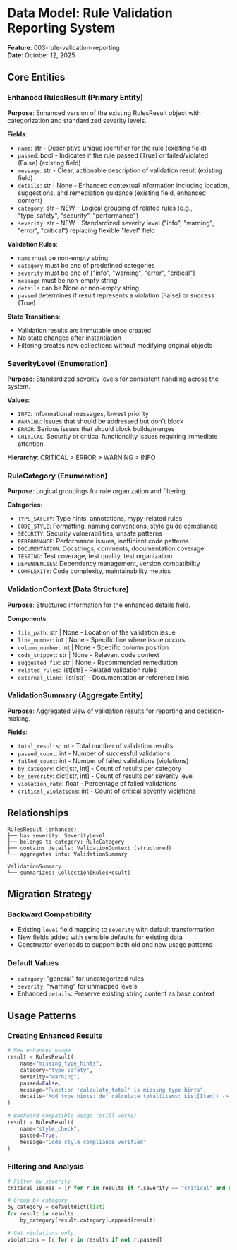 # Data Model: Rule Validation Reporting System

**Feature**: 003-rule-validation-reporting  
**Date**: October 12, 2025

## Core Entities

### Enhanced RulesResult (Primary Entity)

**Purpose**: Enhanced version of the existing RulesResult object with categorization and standardized severity levels.

**Fields**:
- `name`: str - Descriptive unique identifier for the rule (existing field)
- `passed`: bool - Indicates if the rule passed (True) or failed/violated (False) (existing field) 
- `message`: str - Clear, actionable description of validation result (existing field)
- `details`: str | None - Enhanced contextual information including location, suggestions, and remediation guidance (existing field, enhanced content)
- `category`: str - NEW - Logical grouping of related rules (e.g., "type_safety", "security", "performance")
- `severity`: str - NEW - Standardized severity level ("info", "warning", "error", "critical") replacing flexible "level" field

**Validation Rules**:
- `name` must be non-empty string
- `category` must be one of predefined categories
- `severity` must be one of ["info", "warning", "error", "critical"]
- `message` must be non-empty string
- `details` can be None or non-empty string
- `passed` determines if result represents a violation (False) or success (True)

**State Transitions**:
- Validation results are immutable once created
- No state changes after instantiation
- Filtering creates new collections without modifying original objects

### SeverityLevel (Enumeration)

**Purpose**: Standardized severity levels for consistent handling across the system.

**Values**:
- `INFO`: Informational messages, lowest priority
- `WARNING`: Issues that should be addressed but don't block
- `ERROR`: Serious issues that should block builds/merges  
- `CRITICAL`: Security or critical functionality issues requiring immediate attention

**Hierarchy**: CRITICAL > ERROR > WARNING > INFO

### RuleCategory (Enumeration)

**Purpose**: Logical groupings for rule organization and filtering.

**Categories**:
- `TYPE_SAFETY`: Type hints, annotations, mypy-related rules
- `CODE_STYLE`: Formatting, naming conventions, style guide compliance
- `SECURITY`: Security vulnerabilities, unsafe patterns
- `PERFORMANCE`: Performance issues, inefficient code patterns
- `DOCUMENTATION`: Docstrings, comments, documentation coverage
- `TESTING`: Test coverage, test quality, test organization
- `DEPENDENCIES`: Dependency management, version compatibility
- `COMPLEXITY`: Code complexity, maintainability metrics

### ValidationContext (Data Structure)

**Purpose**: Structured information for the enhanced details field.

**Components**:
- `file_path`: str | None - Location of the validation issue
- `line_number`: int | None - Specific line where issue occurs
- `column_number`: int | None - Specific column position
- `code_snippet`: str | None - Relevant code context
- `suggested_fix`: str | None - Recommended remediation
- `related_rules`: list[str] - Related validation rules
- `external_links`: list[str] - Documentation or reference links

### ValidationSummary (Aggregate Entity)

**Purpose**: Aggregated view of validation results for reporting and decision-making.

**Fields**:
- `total_results`: int - Total number of validation results
- `passed_count`: int - Number of successful validations
- `failed_count`: int - Number of failed validations (violations)
- `by_category`: dict[str, int] - Count of results per category
- `by_severity`: dict[str, int] - Count of results per severity level
- `violation_rate`: float - Percentage of failed validations
- `critical_violations`: int - Count of critical severity violations

## Relationships

```
RulesResult (enhanced)
├── has severity: SeverityLevel
├── belongs to category: RuleCategory  
├── contains details: ValidationContext (structured)
└── aggregates into: ValidationSummary

ValidationSummary
└── summarizes: Collection[RulesResult]
```

## Migration Strategy

### Backward Compatibility
- Existing `level` field mapping to `severity` with default transformation
- New fields added with sensible defaults for existing data
- Constructor overloads to support both old and new usage patterns

### Default Values
- `category`: "general" for uncategorized rules
- `severity`: "warning" for unmapped levels
- Enhanced `details`: Preserve existing string content as base context

## Usage Patterns

### Creating Enhanced Results
```python
# New enhanced usage
result = RulesResult(
    name="missing_type_hints",
    category="type_safety", 
    severity="warning",
    passed=False,
    message="Function 'calculate_total' is missing type hints",
    details="Add type hints: def calculate_total(items: List[Item]) -> Decimal"
)

# Backward compatible usage (still works)
result = RulesResult(
    name="style_check",
    passed=True,
    message="Code style compliance verified"
)
```

### Filtering and Analysis
```python
# Filter by severity
critical_issues = [r for r in results if r.severity == "critical" and not r.passed]

# Group by category  
by_category = defaultdict(list)
for result in results:
    by_category[result.category].append(result)

# Get violations only
violations = [r for r in results if not r.passed]
```
